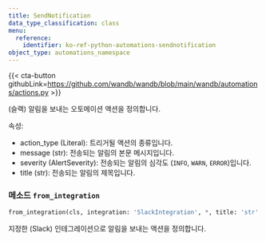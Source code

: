 ```yaml
---
title: SendNotification
data_type_classification: class
menu:
  reference:
    identifier: ko-ref-python-automations-sendnotification
object_type: automations_namespace
---
```


{{< cta-button githubLink=https://github.com/wandb/wandb/blob/main/wandb/automations/actions.py >}}



(슬랙) 알림을 보내는 오토메이션 액션을 정의합니다.

속성:
- action_type (Literal): 트리거될 액션의 종류입니다.
- message (str): 전송되는 알림의 본문 메시지입니다.
- severity (AlertSeverity): 전송되는 알림의 심각도 (`INFO`, `WARN`, `ERROR`)입니다.
- title (str): 전송되는 알림의 제목입니다.

### <kbd>메소드</kbd> `from_integration`
```python
from_integration(cls, integration: 'SlackIntegration', *, title: 'str' = '', text: 'str' = '', level: 'AlertSeverity' = <AlertSeverity.INFO: 'INFO'>) -> 'Self'
```
지정한 (Slack) 인테그레이션으로 알림을 보내는 액션을 정의합니다.
